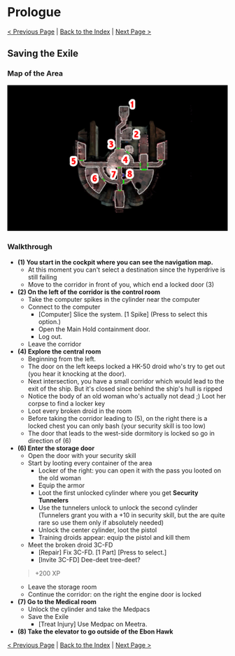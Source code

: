 # Prologue

[< Previous Page](01_Prologue.md) |
[Back to the Index](../index.md) |
[Next Page >](03_Prologue.md)

## Saving the Exile

### Map of the Area

![](img/02_Prologue/02_Prologue_map.png)

### Walkthrough

- **(1) You start in the cockpit where you can see the navigation map.**
    - At this moment you can't select a destination since the hyperdrive
      is still failing
    - Move to the corridor in front of you, which end a locked door (3)
- **(2) On the left of the corridor is the control room**
    - Take the computer spikes in the cylinder near the computer
    - Connect to the computer
        - [Computer] Slice the system. [1 Spike] (Press to select this option.)
        - Open the Main Hold containment door.
        - Log out.
    - Leave the corridor
- **(4) Explore the central room**
    - Beginning from the left.
    - The door on the left keeps locked a HK-50 droid who's try to get out
      (you hear it knocking at the door).
    - Next intersection, you have a small corridor which would lead to the
      exit of the ship. But it's closed since behind the ship's hull is ripped
    - Notice the body of an old woman who's actually not dead ;) Loot her corpse 
      to find a locker key
    - Loot every broken droid in the room
    - Before taking the corridor leading to (5), on the right there is a locked chest
      you can only bash (your security skill is too low)
    - The door that leads to the west-side dormitory is locked so go in direction of (6)
- **(6) Enter the storage door**
    - Open the door with your security skill
    - Start by looting every container of the area
        - Locker of the right: you can open it with the pass you looted on the old 
          woman
        - Equip the armor
        - Loot the first unlocked cylinder where you get **Security Tunnelers**
        - Use the tunnelers unlock to unlock the second cylinder (Tunnelers 
          grant you with a +10 in security skill, but the are quite rare so use
          them only if absolutely needed)
        - Unlock the center cylinder, loot the pistol
        - Training droids appear: equip the pistol and kill them
    - Meet the broken droid 3C-FD
        - [Repair] Fix 3C-FD. [1 Part] [Press to select.]
        - [Invite 3C-FD] Dee-deet tree-deet?
    > +200 XP
    - Leave the storage room
    - Continue the corridor: on the right the engine door is locked
- **(7) Go to the Medical room**
    - Unlock the cylinder and take the Medpacs
    - Save the Exile
        - [Treat Injury] Use Medpac on Meetra.
- **(8) Take the elevator to go outside of the Ebon Hawk**

[< Previous Page](01_Prologue.md) |
[Back to the Index](../index.md) |
[Next Page >](03_Prologue.md)
